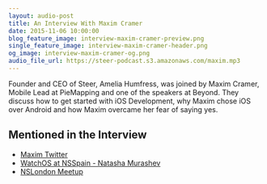 ```yaml
---
layout: audio-post
title: An Interview With Maxim Cramer
date: 2015-11-06 10:00:00
blog_feature_image: interview-maxim-cramer-preview.png
single_feature_image: interview-maxim-cramer-header.png
og_image: interview-maxim-cramer-og.png
audio_file_url: https://steer-podcast.s3.amazonaws.com/maxim.mp3
---
```

Founder and CEO of Steer, Amelia Humfress, was joined by Maxim Cramer, Mobile Lead at PieMapping and one of the speakers at Beyond. They discuss how to get started with iOS Development, why Maxim chose iOS over Android and how Maxim overcame her fear of saying yes.

## Mentioned in the Interview
- [Maxim Twitter](https://twitter.com/mennenia)
- [WatchOS at NSSpain - Natasha Murashev](https://vimeo.com/141086010)
- [NSLondon Meetup](http://nslondon.com/)
